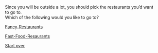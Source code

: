 Since you will be outside a lot, you should pick the restaurants you’d want to go to.   
Which of the following would you like to go to?

[Fancy-Restaurants]()

[Fast-Food-Resaurants]()


[Start over](../README.md)